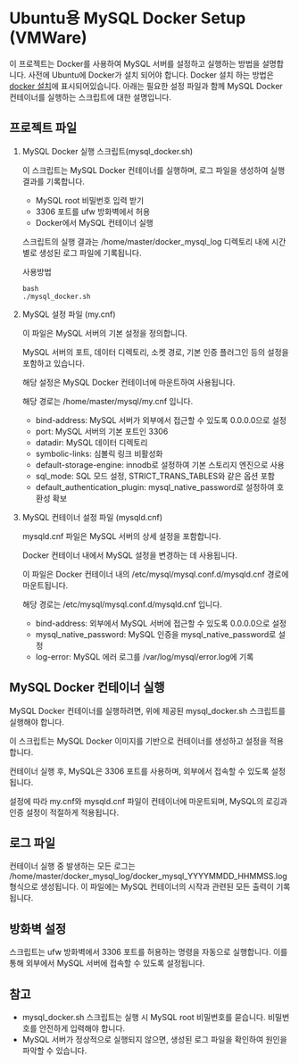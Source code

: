 # Ubuntu용 MySQL Docker Setup (VMWare)

이 프로젝트는 Docker를 사용하여 MySQL 서버를 설정하고 실행하는 방법을 설명합니다.
사전에 Ubuntu에 Docker가 설치 되어야 합니다. Docker 설치 하는 방법은 [docker 설치](https://github.com/sw-dreamer/docker.git)에 표시되어있습니다.
아래는 필요한 설정 파일과 함께 MySQL Docker 컨테이너를 실행하는 스크립트에 대한 설명입니다.

## 프로젝트 파일

1. MySQL Docker 실행 스크립트(mysql_docker.sh)
   
   이 스크립트는 MySQL Docker 컨테이너를 실행하며, 로그 파일을 생성하여 실행 결과를 기록합니다.
   
   - MySQL root 비밀번호 입력 받기
   - 3306 포트를 ufw 방화벽에서 허용
   - Docker에서 MySQL 컨테이너 실행
     
   스크립트의 실행 결과는 /home/master/docker_mysql_log 디렉토리 내에 시간별로 생성된 로그 파일에 기록됩니다.
  
   사용방법
   ```
   bash
   ./mysql_docker.sh
   ```


2. MySQL 설정 파일 (my.cnf)
   
   이 파일은 MySQL 서버의 기본 설정을 정의합니다.
   
   MySQL 서버의 포트, 데이터 디렉토리, 소켓 경로, 기본 인증 플러그인 등의 설정을 포함하고 있습니다.

   해당 설정은 MySQL Docker 컨테이너에 마운트하여 사용됩니다.
   
   해당 경로는 /home/master/mysql/my.cnf 입니다.
   
   - bind-address: MySQL 서버가 외부에서 접근할 수 있도록 0.0.0.0으로 설정
   - port: MySQL 서버의 기본 포트인 3306
   - datadir: MySQL 데이터 디렉토리
   - symbolic-links: 심볼릭 링크 비활성화
   - default-storage-engine: innodb로 설정하여 기본 스토리지 엔진으로 사용
   - sql_mode: SQL 모드 설정, STRICT_TRANS_TABLES와 같은 옵션 포함
   - default_authentication_plugin: mysql_native_password로 설정하여 호환성 확보



3. MySQL 컨테이너 설정 파일 (mysqld.cnf)
   
   mysqld.cnf 파일은 MySQL 서버의 상세 설정을 포함합니다.
   
   Docker 컨테이너 내에서 MySQL 설정을 변경하는 데 사용됩니다.
   
   이 파일은 Docker 컨테이너 내의 /etc/mysql/mysql.conf.d/mysqld.cnf 경로에 마운트됩니다.
   
   해당 경로는 /etc/mysql/mysql.conf.d/mysqld.cnf 입니다.
   
   - bind-address: 외부에서 MySQL 서버에 접근할 수 있도록 0.0.0.0으로 설정
   - mysql_native_password: MySQL 인증을 mysql_native_password로 설정
   - log-error: MySQL 에러 로그를 /var/log/mysql/error.log에 기록

## MySQL Docker 컨테이너 실행
MySQL Docker 컨테이너를 실행하려면, 위에 제공된 mysql_docker.sh 스크립트를 실행해야 합니다.

이 스크립트는 MySQL Docker 이미지를 기반으로 컨테이너를 생성하고 설정을 적용합니다.

컨테이너 실행 후, MySQL은 3306 포트를 사용하며, 외부에서 접속할 수 있도록 설정됩니다.

설정에 따라 my.cnf와 mysqld.cnf 파일이 컨테이너에 마운트되며, MySQL의 로깅과 인증 설정이 적절하게 적용됩니다.

## 로그 파일
컨테이너 실행 중 발생하는 모든 로그는 /home/master/docker_mysql_log/docker_mysql_YYYYMMDD_HHMMSS.log 형식으로 생성됩니다. 이 파일에는 MySQL 컨테이너의 시작과 관련된 모든 출력이 기록됩니다.

## 방화벽 설정
스크립트는 ufw 방화벽에서 3306 포트를 허용하는 명령을 자동으로 실행합니다.
이를 통해 외부에서 MySQL 서버에 접속할 수 있도록 설정됩니다.

## 참고
- mysql_docker.sh 스크립트는 실행 시 MySQL root 비밀번호를 묻습니다. 비밀번호를 안전하게 입력해야 합니다.
- MySQL 서버가 정상적으로 실행되지 않으면, 생성된 로그 파일을 확인하여 원인을 파악할 수 있습니다.
